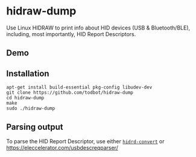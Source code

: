 # hidraw-dump

Use Linux HIDRAW to print info about HID devices (USB &amp; Bluetooth/BLE),
including, most importantly, HID Report Descriptors.

## Demo


## Installation

```
apt-get install build-essential pkg-config libudev-dev
git clone https://github.com/todbot/hidraw-dump
cd hidraw-dump
make
sudo ./hidraw-dump
```

## Parsing output

To parse the HID Report Descriptor, use either [`hidrd-convert`](https://github.com/DIGImend/hidrd)
or https://eleccelerator.com/usbdescreqparser/





